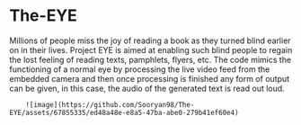 # The-EYE
Millions of people miss the joy of reading a book as they turned blind earlier on in their lives. Project EYE is aimed at enabling such blind people to regain the lost feeling of reading texts, pamphlets, flyers, etc.
The code mimics the functioning of a normal eye by processing the live video feed from the embedded camera and then once processing is finished any form of output can be given, in this case, the audio of the generated text is read out loud.



        ![image](https://github.com/Sooryan98/The-EYE/assets/67855335/ed48a48e-e8a5-47ba-abe0-279b41ef60e4)

